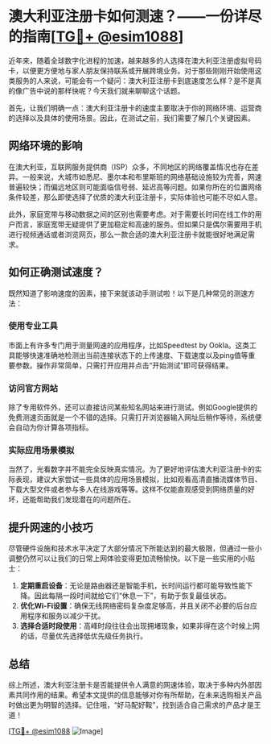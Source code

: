 # 澳大利亚注册卡如何测速？——一份详尽的指南[[TG💪+ @esim1088](https://t.me/s/esim1088)]

近年来，随着全球数字化进程的加速，越来越多的人选择在澳大利亚注册虚拟号码卡，以便更方便地与家人朋友保持联系或开展跨境业务。对于那些刚刚开始使用这类服务的人来说，可能会有一个疑问：澳大利亚注册卡到底速度怎么样？是不是真的像广告中说的那样快呢？今天我们就来聊聊这个话题。

首先，让我们明确一点：澳大利亚注册卡的速度主要取决于你的网络环境、运营商的选择以及具体的使用场景。因此，在测试之前，我们需要了解几个关键因素。

## 网络环境的影响

在澳大利亚，互联网服务提供商（ISP）众多，不同地区的网络覆盖情况也存在差异。一般来说，大城市如悉尼、墨尔本和布里斯班的网络基础设施较为完善，网速普遍较快；而偏远地区则可能面临信号弱、延迟高等问题。如果你所在的位置网络条件较差，那么即使选择了优质的澳大利亚注册卡，实际体验也可能不尽如人意。

此外，家庭宽带与移动数据之间的区别也需要考虑。对于需要长时间在线工作的用户而言，家庭宽带无疑提供了更加稳定和高速的服务。但如果只是偶尔需要用手机进行视频通话或者浏览网页，那么一款合适的澳大利亚注册卡就能很好地满足需求。

## 如何正确测试速度？

既然知道了影响速度的因素，接下来就该动手测试啦！以下是几种常见的测速方法：

### 使用专业工具

市面上有许多专门用于测量网速的应用程序，比如Speedtest by Ookla。这类工具能够快速准确地检测出当前连接状态下的上传速度、下载速度以及ping值等重要参数。操作非常简单，只需打开应用并点击“开始测试”即可获得结果。

### 访问官方网站

除了专用软件外，还可以直接访问某些知名网站来进行测试。例如Google提供的免费测速页面就是一个不错的选择。只需打开浏览器输入网址后稍作等待，系统便会自动为你计算各项指标。

### 实际应用场景模拟

当然了，光看数字并不能完全反映真实情况。为了更好地评估澳大利亚注册卡的实际表现，建议大家尝试一些具体的应用场景模拟，比如观看高清直播流媒体节目、下载大型文件或者参与多人在线游戏等等。这样不仅能直观感受到网络质量的好坏，还能帮助我们发现潜在的问题所在。

## 提升网速的小技巧

尽管硬件设施和技术水平决定了大部分情况下所能达到的最大极限，但通过一些小调整仍然可以让我们的日常上网体验变得更加流畅愉快。以下是一些实用的小贴士：

1. **定期重启设备**：无论是路由器还是智能手机，长时间运行都可能导致性能下降。因此每隔一段时间就给它们“休息一下”，有助于恢复最佳状态。
2. **优化Wi-Fi设置**：确保无线网络密码复杂度足够高，并且关闭不必要的后台应用程序和服务以减少干扰。
3. **选择合适时段使用**：高峰时段往往会出现拥堵现象，如果非得在这个时候上网的话，尽量优先选择低优先级任务执行。

## 总结

综上所述，澳大利亚注册卡是否能提供令人满意的网速体验，取决于多种内外部因素共同作用的结果。希望本文提供的信息能够对你有所帮助，在未来选购相关产品时做出更为明智的选择。记住哦，“好马配好鞍”，找到适合自己需求的产品才是王道！

[[TG💪+ @esim1088](https://t.me/s/esim1088) ![Image](https://i.postimg.cc/4NQfJmqS/Snipaste-2025-05-13-00-14-12.png)]